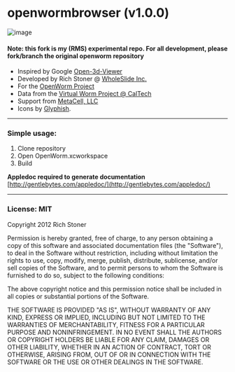 openwormbrowser (v1.0.0)
===============

![image](https://raw.github.com/richstoner/openwormbrowser-ios/master/owbscreenshot.jpg)

#### Note: this fork is my (RMS) experimental repo. For all development, please fork/branch the original openworm repository

* Inspired by Google [Open-3d-Viewer](https://code.google.com/p/open-3d-viewer/)
* Developed by Rich Stoner @ [WholeSlide Inc.](http://www.wholeslide.com)
* For the [OpenWorm Project](http://www.openworm.org/)
* Data from the [Virtual Worm Project @ CalTech](http://caltech.wormbase.org/virtualworm/)
* Support from [MetaCell, LLC](http://www.metacell.us)
* Icons by [Glyphish](http://glyphish.com).

___

### Simple usage:
1. Clone repository
2. Open OpenWorm.xcworkspace
3. Build


**Appledoc required to generate documentation** [http://gentlebytes.com/appledoc/](http://gentlebytes.com/appledoc/) 


___

### License: MIT

Copyright 2012 Rich Stoner

Permission is hereby granted, free of charge, to any person obtaining
a copy of this software and associated documentation files (the
"Software"), to deal in the Software without restriction, including
without limitation the rights to use, copy, modify, merge, publish,
distribute, sublicense, and/or sell copies of the Software, and to
permit persons to whom the Software is furnished to do so, subject to
the following conditions:

The above copyright notice and this permission notice shall be
included in all copies or substantial portions of the Software.

THE SOFTWARE IS PROVIDED "AS IS", WITHOUT WARRANTY OF ANY KIND,
EXPRESS OR IMPLIED, INCLUDING BUT NOT LIMITED TO THE WARRANTIES OF
MERCHANTABILITY, FITNESS FOR A PARTICULAR PURPOSE AND
NONINFRINGEMENT. IN NO EVENT SHALL THE AUTHORS OR COPYRIGHT HOLDERS BE
LIABLE FOR ANY CLAIM, DAMAGES OR OTHER LIABILITY, WHETHER IN AN ACTION
OF CONTRACT, TORT OR OTHERWISE, ARISING FROM, OUT OF OR IN CONNECTION
WITH THE SOFTWARE OR THE USE OR OTHER DEALINGS IN THE SOFTWARE.

